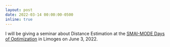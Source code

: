 ```yaml
---
layout: post
date: 2022-03-14 00:00:00-0500
inline: true
---
```


I will be giving a seminar about Distance Estimation at the <a href="https://indico.math.cnrs.fr/event/6564/page/434-accueil">SMAI-MODE Days of Optimization</a> in Limoges on June 3, 2022.